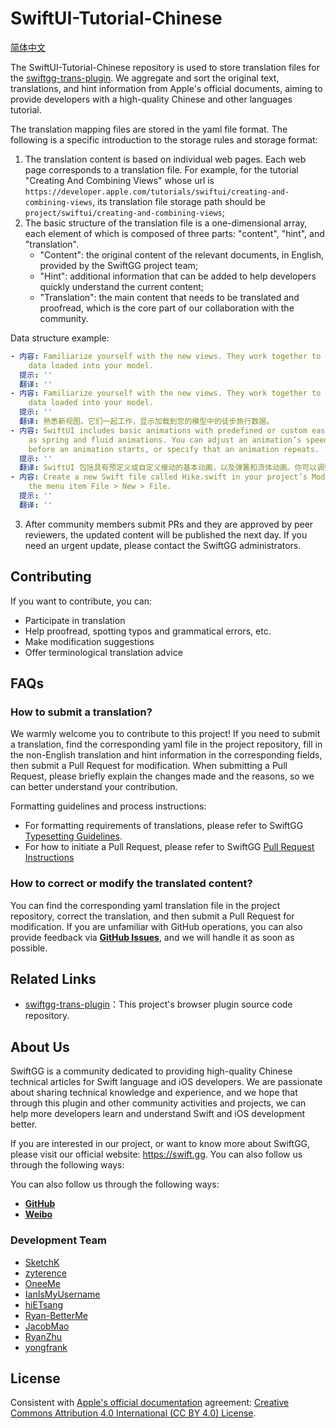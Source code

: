 # SwiftUI-Tutorial-Chinese

[简体中文](./README-CN.md)

The SwiftUI-Tutorial-Chinese repository is used to store translation files for the [swiftgg-trans-plugin](https://github.com/SwiftGGTeam/swiftgg-trans-plugin). We aggregate and sort the original text, translations, and hint information from Apple's official documents, aiming to provide developers with a high-quality Chinese and other languages tutorial.

The translation mapping files are stored in the yaml file format. The following is a specific introduction to the storage rules and storage format:

1. The translation content is based on individual web pages. Each web page corresponds to a translation file. For example, for the tutorial "Creating And Combining Views" whose url is `https://developer.apple.com/tutorials/swiftui/creating-and-combining-views`, its translation file storage path should be `project/swiftui/creating-and-combining-views`;
2. The basic structure of the translation file is a one-dimensional array, each element of which is composed of three parts: "content", "hint", and "translation".
    * "Content": the original content of the relevant documents, in English, provided by the SwiftGG project team;
    * "Hint": additional information that can be added to help developers quickly understand the current content;
    * "Translation": the main content that needs to be translated and proofread, which is the core part of our collaboration with the community.

Data structure example:

```yml
- 内容: Familiarize yourself with the new views. They work together to display the hike
    data loaded into your model.
  提示: ''
  翻译: ''
- 内容: Familiarize yourself with the new views. They work together to display the hike
    data loaded into your model.
  提示: ''
  翻译: 熟悉新视图。它们一起工作，显示加载到您的模型中的徒步旅行数据。
- 内容: SwiftUI includes basic animations with predefined or custom easing, as well
    as spring and fluid animations. You can adjust an animation’s speed, set a delay
    before an animation starts, or specify that an animation repeats.
  提示: ''
  翻译: SwiftUI 包括具有预定义或自定义缓动的基本动画，以及弹簧和流体动画。你可以调整动画的速度，为动画设置开始前的延迟，或指定动画重复次数。
- 内容: Create a new Swift file called Hike.swift in your project’s Model group using
    the menu item File > New > File.
  提示: ''
  翻译: ''
```

3. After community members submit PRs and they are approved by peer reviewers, the updated content will be published the next day. If you need an urgent update, please contact the SwiftGG administrators.

## Contributing

If you want to contribute, you can:

- Participate in translation
- Help proofread, spotting typos and grammatical errors, etc.
- Make modification suggestions
- Offer terminological translation advice

## FAQs

### How to submit a translation?

We warmly welcome you to contribute to this project! If you need to submit a translation, find the corresponding yaml file in the project repository, fill in the non-English translation and hint information in the corresponding fields, then submit a Pull Request for modification. When submitting a Pull Request, please briefly explain the changes made and the reasons, so we can better understand your contribution.

Formatting guidelines and process instructions:

- For formatting requirements of translations, please refer to SwiftGG [Typesetting Guidelines](https://github.com/SwiftGGTeam/translation/blob/master/SwiftGG%20排版指南.md).
- For how to initiate a Pull Request, please refer to SwiftGG [Pull Request Instructions](https://github.com/SwiftGGTeam/translation/blob/master/%E7%BF%BB%E8%AF%91%E6%B5%81%E7%A8%8B%E6%A6%82%E8%BF%B0%E5%8F%8APR%E8%AF%B4%E6%98%8E.md#%E5%A6%82%E4%BD%95%E5%8F%91%E8%B5%B7-pull-request)

### How to correct or modify the translated content?

You can find the corresponding yaml translation file in the project repository, correct the translation, and then submit a Pull Request for modification. If you are unfamiliar with GitHub operations, you can also provide feedback via **[GitHub Issues](https://github.com/SwiftGGTeam/swiftui-tutorial-chinese/issues)**, and we will handle it as soon as possible.

## Related Links

- [swiftgg-trans-plugin](https://github.com/SwiftGGTeam/swiftgg-trans-plugin)：This project's browser plugin source code repository.

## About Us

SwiftGG is a community dedicated to providing high-quality Chinese technical articles for Swift language and iOS developers. We are passionate about sharing technical knowledge and experience, and we hope that through this plugin and other community activities and projects, we can help more developers learn and understand Swift and iOS development better. 

If you are interested in our project, or want to know more about SwiftGG, please visit our official website: https://swift.gg. You can also follow us through the following ways:

You can also follow us through the following ways:

- **[GitHub](https://github.com/SwiftGGTeam)**
- **[Weibo](https://weibo.com/swiftguide)**

### Development Team

- [SketchK](https://github.com/SwiftGGTeam/swiftgg-trans-plugin/commits?author=SketchK)
- [zyterence](https://github.com/zyterence)
- [OneeMe](https://github.com/OneeMe)
- [IanIsMyUsername](https://github.com/IanIsMyUsername)
- [hiETsang](https://github.com/hiETsang)
- [Ryan-BetterMe](https://github.com/Ryan-BetterMe)
- [JacobMao](https://github.com/JacobMao)
- [RyanZhu](https://github.com/underthestars-zhy)
- [yongfrank](https://github.com/yongfrank)

## License

Consistent with [Apple's official documentation](https://swift.org/documentation/) agreement: [Creative Commons Attribution 4.0 International (CC BY 4.0) License](https://creativecommons.org/licenses/by/4.0/).
